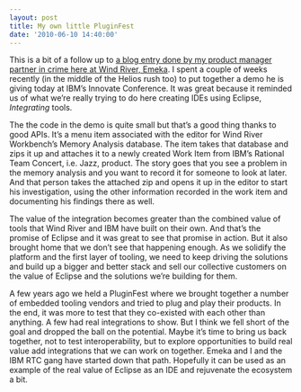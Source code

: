 ```yaml
---
layout: post
title: My own little PluginFest
date: '2010-06-10 14:40:00'
---
```



This is a bit of a follow up to [a blog entry done by my product manager partner in crime here at Wind River, Emeka](http://blogs.windriver.com/nwafor/2010/06/workbench-and-jazz.html). I spent a couple of weeks recently (in the middle of the Helios rush too) to put together a demo he is giving today at IBM’s Innovate Conference. It was great because it reminded us of what we’re really trying to do here creating IDEs using Eclipse, *Integrating* tools.

The the code in the demo is quite small but that’s a good thing thanks to good APIs. It’s a menu item associated with the editor for Wind River Workbench’s Memory Analysis database. The item takes that database and zips it up and attaches it to a newly created Work Item from IBM’s Rational Team Concert, i.e. Jazz, product. The story goes that you see a problem in the memory analysis and you want to record it for someone to look at later. And that person takes the attached zip and opens it up in the editor to start his investigation, using the other information recorded in the work item and documenting his findings there as well.

The value of the integration becomes greater than the combined value of tools that Wind River and IBM have built on their own. And that’s the promise of Eclipse and it was great to see that promise in action. But it also brought home that we don’t see that happening enough. As we solidify the platform and the first layer of tooling, we need to keep driving the solutions and build up a bigger and better stack and sell our collective customers on the value of Eclipse and the solutions we’re building for them.

A few years ago we held a PluginFest where we brought together a number of embedded tooling vendors and tried to plug and play their products. In the end, it was more to test that they co-existed with each other than anything. A few had real integrations to show. But I think we fell short of the goal and dropped the ball on the potential. Maybe it’s time to bring us back together, not to test interoperability, but to explore opportunities to build real value add integrations that we can work on together. Emeka and I and the IBM RTC gang have started down that path. Hopefully it can be used as an example of the real value of Eclipse as an IDE and rejuvenate the ecosystem a bit.


